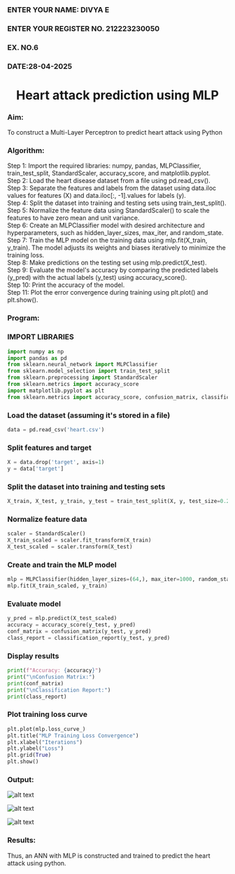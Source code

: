 
<H3>ENTER YOUR NAME: DIVYA E  </H3>
<H3>ENTER YOUR REGISTER NO. 212223230050</H3>
<H3>EX. NO.6</H3>
<H3>DATE:28-04-2025</H3>
<H1 ALIGN =CENTER>Heart attack prediction using MLP</H1>
<H3>Aim:</H3>  To construct a  Multi-Layer Perceptron to predict heart attack using Python
<H3>Algorithm:</H3>
Step 1: Import the required libraries: numpy, pandas, MLPClassifier, train_test_split, StandardScaler, accuracy_score, and matplotlib.pyplot.<BR>
Step 2: Load the heart disease dataset from a file using pd.read_csv().<BR>
Step 3: Separate the features and labels from the dataset using data.iloc values for features (X) and data.iloc[:, -1].values for labels (y).<BR>
Step 4: Split the dataset into training and testing sets using train_test_split().<BR>
Step 5: Normalize the feature data using StandardScaler() to scale the features to have zero mean and unit variance.<BR>
Step 6: Create an MLPClassifier model with desired architecture and hyperparameters, such as hidden_layer_sizes, max_iter, and random_state.<BR>
Step 7: Train the MLP model on the training data using mlp.fit(X_train, y_train). The model adjusts its weights and biases iteratively to minimize the training loss.<BR>
Step 8: Make predictions on the testing set using mlp.predict(X_test).<BR>
Step 9: Evaluate the model's accuracy by comparing the predicted labels (y_pred) with the actual labels (y_test) using accuracy_score().<BR>
Step 10: Print the accuracy of the model.<BR>
Step 11: Plot the error convergence during training using plt.plot() and plt.show().<BR>

<H3>Program: </H3>

### IMPORT LIBRARIES
```PYTHON
import numpy as np
import pandas as pd
from sklearn.neural_network import MLPClassifier
from sklearn.model_selection import train_test_split
from sklearn.preprocessing import StandardScaler
from sklearn.metrics import accuracy_score
import matplotlib.pyplot as plt
from sklearn.metrics import accuracy_score, confusion_matrix, classification_report
```

### Load the dataset (assuming it's stored in a file)
```PYTHON
data = pd.read_csv('heart.csv')
```

### Split features and target
```PYTHON
X = data.drop('target', axis=1)
y = data['target']
```

### Split the dataset into training and testing sets
```PYTHON
X_train, X_test, y_train, y_test = train_test_split(X, y, test_size=0.2, random_state=42)
```

### Normalize feature data
```PYTHON
scaler = StandardScaler()
X_train_scaled = scaler.fit_transform(X_train)
X_test_scaled = scaler.transform(X_test)
```

### Create and train the MLP model
```PYTHON
mlp = MLPClassifier(hidden_layer_sizes=(64,), max_iter=1000, random_state=42)
mlp.fit(X_train_scaled, y_train)
```

### Evaluate model
```PYTHON
y_pred = mlp.predict(X_test_scaled)
accuracy = accuracy_score(y_test, y_pred)
conf_matrix = confusion_matrix(y_test, y_pred)
class_report = classification_report(y_test, y_pred)
```

### Display results
```PYTHON
print(f"Accuracy: {accuracy}")
print("\nConfusion Matrix:")
print(conf_matrix)
print("\nClassification Report:")
print(class_report)
```

### Plot training loss curve
```PYTHON
plt.plot(mlp.loss_curve_)
plt.title("MLP Training Loss Convergence")
plt.xlabel("Iterations")
plt.ylabel("Loss")
plt.grid(True)
plt.show()
```

<H3>Output:</H3>

![alt text](<Images/Screenshot 2025-04-29 204938.png>)

![alt text](<Images/Screenshot 2025-04-29 204942.png>)

![alt text](<Images/Screenshot 2025-04-29 204948.png>)

<H3>Results:</H3>
Thus, an ANN with MLP is constructed and trained to predict the heart attack using python.
